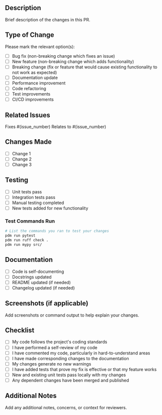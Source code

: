 ## Description
Brief description of the changes in this PR.

## Type of Change
Please mark the relevant option(s):

- [ ] Bug fix (non-breaking change which fixes an issue)
- [ ] New feature (non-breaking change which adds functionality)
- [ ] Breaking change (fix or feature that would cause existing functionality to not work as expected)
- [ ] Documentation update
- [ ] Performance improvement
- [ ] Code refactoring
- [ ] Test improvements
- [ ] CI/CD improvements

## Related Issues
Fixes #(issue_number)
Relates to #(issue_number)

## Changes Made
- [ ] Change 1
- [ ] Change 2
- [ ] Change 3

## Testing
- [ ] Unit tests pass
- [ ] Integration tests pass
- [ ] Manual testing completed
- [ ] New tests added for new functionality

### Test Commands Run
```bash
# List the commands you ran to test your changes
pdm run pytest
pdm run ruff check .
pdm run mypy src/
```

## Documentation
- [ ] Code is self-documenting
- [ ] Docstrings updated
- [ ] README updated (if needed)
- [ ] Changelog updated (if needed)

## Screenshots (if applicable)
Add screenshots or command output to help explain your changes.

## Checklist
- [ ] My code follows the project's coding standards
- [ ] I have performed a self-review of my code
- [ ] I have commented my code, particularly in hard-to-understand areas
- [ ] I have made corresponding changes to the documentation
- [ ] My changes generate no new warnings
- [ ] I have added tests that prove my fix is effective or that my feature works
- [ ] New and existing unit tests pass locally with my changes
- [ ] Any dependent changes have been merged and published

## Additional Notes
Add any additional notes, concerns, or context for reviewers.
